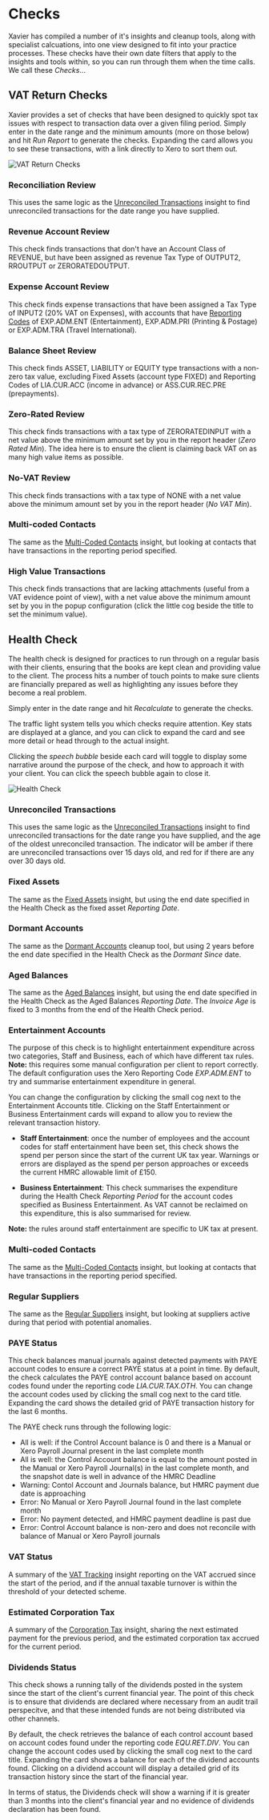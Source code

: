 
# Checks
Xavier has compiled a number of it's insights and cleanup tools, along with specialist calcuations, into one view 
designed to fit into your practice processes. These checks have their own date filters that apply to the insights and 
tools within, so you can run through them when the time calls. We call these *Checks*...

## VAT Return Checks
Xavier provides a set of checks that have been designed to quickly spot tax issues with respect to transaction data over
a given filing period. Simply enter in the date range and the minimum amounts (more on those below) and hit *Run Report*
to generate the checks. Expanding the card allows you to see these transactions, with a link directly to Xero to sort
them out.

![VAT Return Checks](./images/insight-vat-return.png)

### Reconciliation Review
This uses the same logic as the [Unreconciled Transactions](/insights.html#unreconciled-transactions) insight to find
unreconciled transactions for the date range you have supplied.

### Revenue Account Review
This check finds transactions that don't have an Account Class of REVENUE, but have been assigned as revenue Tax Type of
OUTPUT2, RROUTPUT or ZERORATEDOUTPUT.

### Expense Account Review
This check finds expense transactions that have been assigned a Tax Type of INPUT2 (20% VAT on Expenses), with accounts
that have [Reporting Codes](https://central.xero.com/s/article/Report-codes-for-practices-using-report-templates) of 
EXP.ADM.ENT (Entertainment), EXP.ADM.PRI (Printing & Postage) or EXP.ADM.TRA (Travel International).

### Balance Sheet Review
This check finds ASSET, LIABILITY or EQUITY type transactions with a non-zero tax value, excluding Fixed Assets (account
type FIXED) and Reporting Codes of LIA.CUR.ACC (income in advance) or ASS.CUR.REC.PRE (prepayments).

### Zero-Rated Review
This check finds transactions with a tax type of ZERORATEDINPUT with a net value above the minimum amount set by you in
the report header (*Zero Rated Min*). The idea here is to ensure the client is claiming back VAT on as many high value
items as possible.

### No-VAT Review
This check finds transactions with a tax type of NONE with a net value above the minimum amount set by you in
the report header (*No VAT Min*).

### Multi-coded Contacts
The same as the [Multi-Coded Contacts](/insights.html#multi-coded-contacts) insight, but looking at contacts that
have transactions in the reporting period specified.

### High Value Transactions
This check finds transactions that are lacking attachments (useful from a VAT evidence point of view), with a net value
above the minimum amount set by you in the popup configuration (click the little cog beside the title to set the minimum
value).


## Health Check
The health check is designed for practices to run through on a regular basis with their clients, ensuring that the books 
are kept clean and providing value to the client. The process hits a number of touch points to make sure clients are 
financially prepared as well as highlighting any issues before they become a real problem. 

Simply enter in the date range and hit *Recalculate* to generate the checks. 

The traffic light system tells you which checks require attention. Key stats are displayed at a glance, and you can 
click to expand the card and see more detail or head through to the actual insight.

Clicking the *speech bubble* beside each card will toggle to display some narrative around the purpose of the check, and 
how to approach it with your client. You can click the speech bubble again to close it. 

![Health Check](./images/health-check-screenshot.png)

### Unreconciled Transactions
This uses the same logic as the [Unreconciled Transactions](/insights.html#unreconciled-transactions) insight to find
unreconciled transactions for the date range you have supplied, and the age of the oldest unreconciled transaction. The 
indicator will be amber if there are unreconciled transactions over 15 days old, and red for if there are any over 30 
days old. 

### Fixed Assets
The same as the [Fixed Assets](/insights.html#fixed-assets) insight, but using the end date specified in the Health
Check as the fixed asset _Reporting Date_.

### Dormant Accounts
The same as the [Dormant Accounts](/insights.html#dormant-accounts) cleanup tool, but using 2 years before the end date
specified in the Health Check as the _Dormant Since_ date.

### Aged Balances
The same as the [Aged Balances](/insights.html#aged-balances) insight, but using the end date specified in the Health
Check as the Aged Balances _Reporting Date_. The _Invoice Age_ is fixed to 3 months from the end of the Health Check
period.

### Entertainment Accounts
The purpose of this check is to highlight entertainment expenditure across two categories, Staff and Business, each of
which have different tax rules. __Note:__ this requires some manual configuration per client to report correctly. The
default configuration uses the Xero Reporting Code _EXP.ADM.ENT_ to try and summarise entertainment expenditure in 
general.

You can change the configuration by clicking the small cog next to the Entertainment Accounts title.
Clicking on the Staff Entertainment or Business Entertainment cards will expand to allow you to review the relevant
transaction history.

- __Staff Entertainment__: once the number of employees and the account codes for staff entertainment have been set, this check shows the spend 
per person since the start of the current UK tax year. Warnings or errors are displayed as the spend per person 
approaches or exceeds the current HMRC allowable limit of £150.

- __Business Entertainment__: This check summarises the expenditure during the Health Check _Reporting Period_ for the account codes specified as 
Business Entertainment. As VAT cannot be reclaimed on this expenditure, this is also summarised for review.

__Note:__ the rules around staff entertainment are specific to UK tax at present. 


### Multi-coded Contacts
The same as the [Multi-Coded Contacts](/insights.html#multi-coded-contacts) insight, but looking at contacts that
have transactions in the reporting period specified.

### Regular Suppliers
The same as the [Regular Suppliers](/insights.html#regular-suppliers) insight, but looking at suppliers active during 
that period with potential anomalies.

### PAYE Status
This check balances manual journals against detected payments with PAYE account codes to ensure a correct PAYE status at 
a point in time. 
By default, the check calculates the PAYE control account balance based on account codes found under the reporting code 
*LIA.CUR.TAX.OTH*. You can change the account codes used by clicking the small cog next to the card title. Expanding the 
card shows the detailed grid of PAYE transaction history for the last 6 months.

The PAYE check runs through the following logic:
- All is well: if the Control Account balance is 0 and there is a Manual or Xero Payroll Journal present in the last
complete month
- All is well: the Control Account balance is equal to the amount posted in the Manual or Xero Payroll Journal(s) in the
last complete month, and the snapshot date is well in advance of the HMRC Deadline
- Warning: Contol Account and Journals balance, but HMRC payment due date is approaching
- Error: No Manual or Xero Payroll Journal found in the last complete month
- Error: No payment detected, and HMRC payment deadline is past due
- Error: Control Account balance is non-zero and does not reconcile with balance of Manual or Xero Payroll journals

### VAT Status
A summary of the [VAT Tracking](/insights.html#vat-tracking) insight reporting on the VAT accrued since the start of the period, and 
if the annual taxable turnover is within the threshold of your detected scheme. 

### Estimated Corporation Tax
A summary of the [Corporation Tax](/insights.html#corporation-tax) insight, sharing the next estimated payment for the 
previous period, and the estimated corporation tax accrued for the current period.

### Dividends Status
This check shows a running tally of the dividends posted in the system since the start of the client's current financial
year. The point of this check is to ensure that dividends are declared where necessary from an audit trail perspecitve,
and that these intended funds are not being distributed via other channels.
 
By default, the check retrieves the balance of each control account based on account codes found under the reporting 
code *EQU.RET.DIV*. You can change the account codes used by clicking the small cog next to the card title. Expanding 
the card shows a balance for each of the dividend accounts found. Clicking on a dividend account will display a detailed
grid of its transaction history since the start of the financial year.

In terms of status, the Dividends check will show a warning if it is greater than 3 months into the client's financial 
year and no evidence of dividends declaration has been found. 
